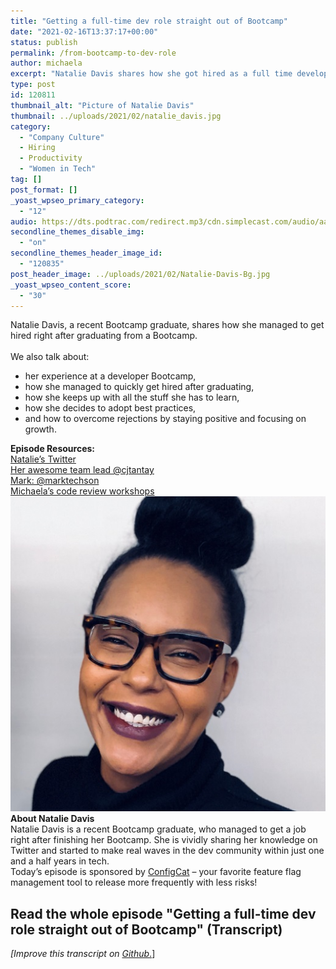 ```yaml
---
title: "Getting a full-time dev role straight out of Bootcamp"
date: "2021-02-16T13:37:17+00:00"
status: publish
permalink: /from-bootcamp-to-dev-role
author: michaela
excerpt: "Natalie Davis shares how she got hired as a full time developer right after graduating from a Bootcamp."
type: post
id: 120811
thumbnail_alt: "Picture of Natalie Davis"
thumbnail: ../uploads/2021/02/natalie_davis.jpg
category:
  - "Company Culture"
  - Hiring
  - Productivity
  - "Women in Tech"
tag: []
post_format: []
_yoast_wpseo_primary_category:
  - "12"
audio: https://dts.podtrac.com/redirect.mp3/cdn.simplecast.com/audio/aaca909a-e34f-49ae-a86f-f59e4fa807f0/episodes/c6efc56d-1f37-4764-8b82-50b4e91ce8fc/audio/2ccdb90e-26e3-4023-beca-93628a7da23b/default_tc.mp3
secondline_themes_disable_img:
  - "on"
secondline_themes_header_image_id:
  - "120835"
post_header_image: ../uploads/2021/02/Natalie-Davis-Bg.jpg
_yoast_wpseo_content_score:
  - "30"
---
```


<div class="episode-about">
Natalie Davis, a recent Bootcamp graduate, shares how she managed to get hired right after graduating from a Bootcamp. 
<br/> <br/>We also talk about:
<ul>
<li> her experience at a developer Bootcamp,</li>
<li> how she managed to quickly get hired after graduating,</li>
<li> how she keeps up with all the stuff she has to learn,</li>
<li> how she decides to adopt best practices,</li>
<li> and how to overcome rejections by staying positive and focusing on growth.</li>
</ul>
</div>
<div class=" episode-links">
<b>Episode Resources:</b><br/>
<a href="https://twitter.com/codeFreedomRitr">Natalie’s Twitter</a></br>
<a href="https://twitter.com/cjtantay">Her awesome team lead @cjtantay</a><br/>
<a href="https://twitter.com/marktechson">Mark: @marktechson</a><br/>
<a href="https://www.awesomecodereviews.com">Michaela’s code review workshops</a><br/>
</div>
<div class="row pt-2 align-items-center"> 
<div class="col-4 guest-picture">
<img src="../uploads/2021/02/natalie_davis.jpg" alt="Picture of Natalie Davis"/>
</div>
<div class="col-8 guest-about">
<b>About Natalie Davis</b><br/>
Natalie Davis is a recent Bootcamp graduate, who managed to get a job right after finishing her Bootcamp. She is vividly sharing her knowledge on Twitter and started to make real waves in the dev community within just one and a half years in tech.</div></div>
<div class="sponsorship">Today’s episode is sponsored by <a href="https://configcat.com/" target="_blank" rel="noreferrer">ConfigCat</a> – your favorite feature flag management tool to release more frequently with less risks!</div>

## Read the whole episode "Getting a full-time dev role straight out of Bootcamp" (Transcript)

_\[Improve this transcript on [Github](https://github.com/mgreiler/se-unlocked/tree/master/Transcripts)_[.](https://github.com/mgreiler/se-unlocked/tree/master/Transcripts)\]
